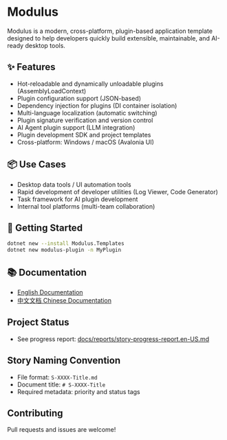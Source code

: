 # Modulus

Modulus is a modern, cross-platform, plugin-based application template designed to help developers quickly build extensible, maintainable, and AI-ready desktop tools.

## ✨ Features
- Hot-reloadable and dynamically unloadable plugins (AssemblyLoadContext)
- Plugin configuration support (JSON-based)
- Dependency injection for plugins (DI container isolation)
- Multi-language localization (automatic switching)
- Plugin signature verification and version control
- AI Agent plugin support (LLM integration)
- Plugin development SDK and project templates
- Cross-platform: Windows / macOS (Avalonia UI)

## 📦 Use Cases
- Desktop data tools / UI automation tools
- Rapid development of developer utilities (Log Viewer, Code Generator)
- Task framework for AI plugin development
- Internal tool platforms (multi-team collaboration)

## 🚀 Getting Started
```bash
dotnet new --install Modulus.Templates
dotnet new modulus-plugin -n MyPlugin
```

## 📚 Documentation
- [English Documentation](./docs/en-US/README.md)
- [中文文档 Chinese Documentation](./docs/zh-CN/README.md)

## Project Status
- See progress report: [docs/reports/story-progress-report.en-US.md](./docs/reports/story-progress-report.en-US.md)

## Story Naming Convention
- File format: `S-XXXX-Title.md`
- Document title: `# S-XXXX-Title`
- Required metadata: priority and status tags

## Contributing
Pull requests and issues are welcome!